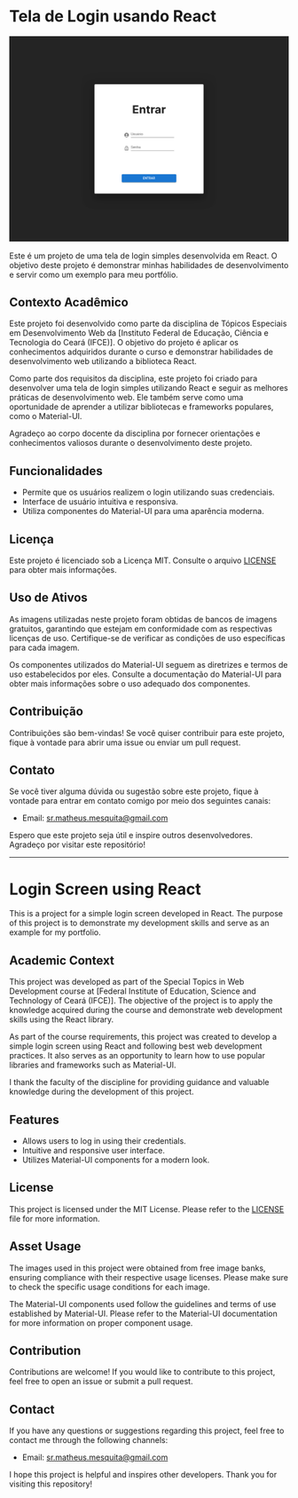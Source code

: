 # Tela de Login usando React

![](./ReactLogin/public/Mui_Login.png)

Este é um projeto de uma tela de login simples desenvolvida em React. O objetivo deste projeto é demonstrar minhas habilidades de desenvolvimento e servir como um exemplo para meu portfólio.

## Contexto Acadêmico

Este projeto foi desenvolvido como parte da disciplina de Tópicos Especiais em Desenvolvimento Web da [Instituto Federal de Educação, Ciência e Tecnologia do Ceará (IFCE)]. O objetivo do projeto é aplicar os conhecimentos adquiridos durante o curso e demonstrar habilidades de desenvolvimento web utilizando a biblioteca React.

Como parte dos requisitos da disciplina, este projeto foi criado para desenvolver uma tela de login simples utilizando React e seguir as melhores práticas de desenvolvimento web. Ele também serve como uma oportunidade de aprender a utilizar bibliotecas e frameworks populares, como o Material-UI.

Agradeço ao corpo docente da disciplina por fornecer orientações e conhecimentos valiosos durante o desenvolvimento deste projeto.

## Funcionalidades

- Permite que os usuários realizem o login utilizando suas credenciais.
- Interface de usuário intuitiva e responsiva.
- Utiliza componentes do Material-UI para uma aparência moderna.

## Licença

Este projeto é licenciado sob a Licença MIT. Consulte o arquivo [LICENSE](./LICENSE) para obter mais informações.

## Uso de Ativos

As imagens utilizadas neste projeto foram obtidas de bancos de imagens gratuitos, garantindo que estejam em conformidade com as respectivas licenças de uso. Certifique-se de verificar as condições de uso específicas para cada imagem.

Os componentes utilizados do Material-UI seguem as diretrizes e termos de uso estabelecidos por eles. Consulte a documentação do Material-UI para obter mais informações sobre o uso adequado dos componentes.

## Contribuição

Contribuições são bem-vindas! Se você quiser contribuir para este projeto, fique à vontade para abrir uma issue ou enviar um pull request.

## Contato

Se você tiver alguma dúvida ou sugestão sobre este projeto, fique à vontade para entrar em contato comigo por meio dos seguintes canais:

- Email: [sr.matheus.mesquita@gmail.com](mailto:sr.matheus.mesquita@gmail.com)

Espero que este projeto seja útil e inspire outros desenvolvedores. Agradeço por visitar este repositório!


---

# Login Screen using React

This is a project for a simple login screen developed in React. The purpose of this project is to demonstrate my development skills and serve as an example for my portfolio.

## Academic Context

This project was developed as part of the Special Topics in Web Development course at [Federal Institute of Education, Science and Technology of Ceará (IFCE)]. The objective of the project is to apply the knowledge acquired during the course and demonstrate web development skills using the React library.

As part of the course requirements, this project was created to develop a simple login screen using React and following best web development practices. It also serves as an opportunity to learn how to use popular libraries and frameworks such as Material-UI.

I thank the faculty of the discipline for providing guidance and valuable knowledge during the development of this project.

## Features

- Allows users to log in using their credentials.
- Intuitive and responsive user interface.
- Utilizes Material-UI components for a modern look.

## License

This project is licensed under the MIT License. Please refer to the [LICENSE](./LICENSE) file for more information.

## Asset Usage

The images used in this project were obtained from free image banks, ensuring compliance with their respective usage licenses. Please make sure to check the specific usage conditions for each image.

The Material-UI components used follow the guidelines and terms of use established by Material-UI. Please refer to the Material-UI documentation for more information on proper component usage.

## Contribution

Contributions are welcome! If you would like to contribute to this project, feel free to open an issue or submit a pull request.

## Contact

If you have any questions or suggestions regarding this project, feel free to contact me through the following channels:

- Email: [sr.matheus.mesquita@gmail.com](mailto:sr.matheus.mesquita@gmail.com)


I hope this project is helpful and inspires other developers. Thank you for visiting this repository!